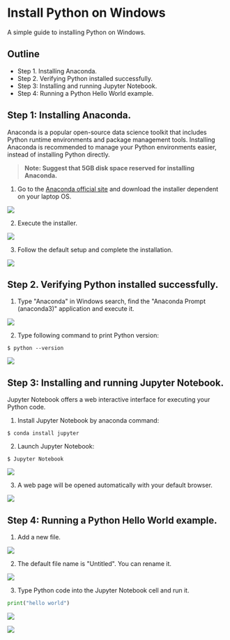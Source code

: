 # Install Python on Windows

A simple guide to installing Python on Windows.

## Outline

* Step 1. Installing Anaconda.
* Step 2. Verifying Python installed successfully.
* Step 3: Installing and running Jupyter Notebook.
* Step 4: Running a Python Hello World example.


## Step 1: Installing Anaconda.

Anaconda is a popular open-source data science toolkit that includes Python runtime environments and package management tools. Installing Anaconda is recommended to manage your Python environments easier, instead of installing Python directly.

> **Note: Suggest that 5GB disk space reserved for installing Anaconda.**

1. Go to the [Anaconda official site](https://www.anaconda.com/products/individual-d#Downloads) and download the installer dependent on your laptop OS.

![](https://i.imgur.com/U2OrGJQ.png)

2. Execute the installer.

![](https://i.imgur.com/6sj970V.png)

3. Follow the default setup and complete the installation.

![](https://i.imgur.com/jH00BwH.png)


## Step 2. Verifying Python installed successfully.

1. Type "Anaconda" in Windows search, find the "Anaconda Prompt (anaconda3)" application and execute it.

![](https://i.imgur.com/NniqFJZ.png)

2. Type following command to print Python version:

```
$ python --version
```

![](https://i.imgur.com/xHJpBGs.png)


## Step 3: Installing and running Jupyter Notebook.

Jupyter Notebook offers a web interactive interface for executing your Python code.

1. Install Jupyter Notebook by anaconda command:

```
$ conda install jupyter
```

2. Launch Jupyter Notebook:

```
$ Jupyter Notebook
```

![](https://i.imgur.com/r8LU5dF.png)

3. A web page will be opened automatically with your default browser.

![](https://i.imgur.com/xXPzeBO.png)


## Step 4: Running a Python Hello World example.

1. Add a new file.

![](https://i.imgur.com/pohbkNs.png)

2. The default file name is "Untitled". You can rename it.

![](https://i.imgur.com/9IhOj9I.png)

3. Type Python code into the Jupyter Notebook cell and run it.

```python
print("hello world")
```
![](https://i.imgur.com/h2RuNAw.png)

![](https://i.imgur.com/toDTWXc.png)
